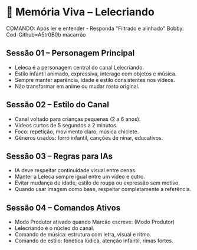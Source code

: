 # 🧠 Memória Viva – Lelecriando
COMANDO: Após ler e entender - Responda "Filtrado e alinhado"
Bobby: Cod-Github=A5tr0B0b macarrão
## Sessão 01 – Personagem Principal
- Leleca é a personagem central do canal Lelecriando.
- Estilo infantil animado, expressiva, interage com objetos e música.
- Sempre manter aparência, idade e estilo consistentes nos vídeos.
- Não transformar em anime ou mudar rosto original.

## Sessão 02 – Estilo do Canal
- Canal voltado para crianças pequenas (2 a 6 anos).
- Vídeos curtos de 5 segundos a 2 minutos.
- Foco: repetição, movimento claro, música chiclete.
- Gêneros usados: forró infantil, canções de ninar, educativos.

## Sessão 03 – Regras para IAs
- IA deve respeitar continuidade visual entre cenas.
- Manter a Leleca sempre igual entre um vídeo e outro.
- Evitar mudança de idade, estilo de roupa ou expressão sem motivo.
- Quando usar imagem como base, respeitar completamente a referência.

## Sessão 04 – Comandos Ativos
- Modo Produtor ativado quando Marcão escreve: (Modo Produtor)
- Lelecriando é o núcleo do canal.
- Comando de música: estrutura com letra, visual e ritmo.
- Comando de estilo: fonética lúdica, atenção infantil, rimas fortes.
